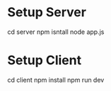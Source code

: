 # Setup Server

cd server
npm isntall
node app.js

# Setup Client
cd client
npm install
npm run dev
